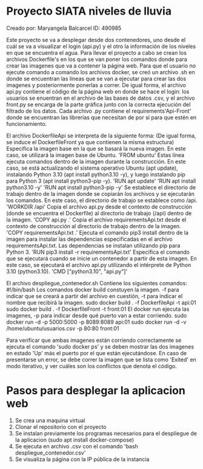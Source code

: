 # Proyecto SIATA niveles de lluvia
Creado por: Maryangela Balcarcel
ID: 490985

Este proyecto se va a desplegar desde dos contenedores, uno desde el cuál se va a visualizar el login (api.py) y el otro la información de los niveles en que se encuentra el agua.
Para llevar el proyecto a cabo se crean los archivos Dockerfile's en los que se van poner los comandos donde para crear las imagenes que va a contener la página web. Para que el usuario no ejecute comando a comando los archivos docker, se creó un archivo .sh en donde se encuentran las líneas que se van a ejecutar para crear las dos imagenes y posteriormente ponerlas a correr.
De igual forma, el archivo api.py contiene el código de la página web en donde se hace el login: los usuarios se enuentran en el archivo de las bases de datos .csv, y el archivo front.py se encarga de la parte gráfica junto con la correcta ejecución del filtrado de los datos. Cada archivo .py contiene el requirements'Api-Front' donde se encuentran las librerías que necesitan de por sí para que estén en funcionamiento.

El archivo DockerfileApi se interpreta de la siguiente forma: (De igual forma, se induce el DockerfileFront ya que contienen la misma estructura)
Especifica la imagen base en la que se basará la nueva imagen. En este caso, se utilizará la imagen base de Ubuntu.
'FROM ubuntu'
Estas línea ejecuta comandos dentro de la imagen durante la construcción. En este caso, se está actualizando el sistema operativo Ubuntu (apt update), instalando Python 3.10 (apt install python3.10 -y), y luego instalando pip para Python 3 (apt install python3-pip -y). 
'RUN apt update'
'RUN apt install python3.10 -y'
'RUN apt install python3-pip -y'
Se establece el directorio de trabajo dentro de la imagen donde se copiarán los archivos y se ejecutarán los comandos. En este caso, el directorio de trabajo se establece como /api.
'WORKDIR /api'
Copia el archivo api.py desde el contexto de construcción (donde se encuentra el Dockerfile) al directorio de trabajo (/api) dentro de la imagen.
'COPY api.py .'
Copia el archivo requirementsApi.txt desde el contexto de construcción al directorio de trabajo dentro de la imagen.
'COPY requirementsApi.txt .'
Ejecuta el comando pip3 install dentro de la imagen para instalar las dependencias especificadas en el archivo requirementsApi.txt. Las dependencias se instalan utilizando pip para Python 3.
'RUN pip3 install -r requirementsApi.txt'
Especifica el comando que se ejecutará cuando se inicie un contenedor a partir de esta imagen. En este caso, se ejecutará el archivo api.py utilizando el intérprete de Python 3.10 (python3.10).
'CMD ["python3.10", "api.py"]'

El archivo despliegue_contenedor.sh Contiene los siguientes comandos:
#!/bin/bash
Los comandos docker build constuyen la imagen. -f para indicar que se creará a partir del archivo en cuestión, -t para indicar el nombre que recibirá la imagen.
sudo docker build . -f DockerfileApi -t api:01
sudo docker build . -f DockerfileFront -t front:01
El docker run ejecuta las imagenes, -p para indicar desde qué puerto van a estar corriendo.
sudo docker run -d -p 5000:5000 -p 8089:8089 api:01
sudo docker run -d -v /home/ubuntu/usuarios.csv -p 80:80 front:01

Para verificar que ambas imagenes están corriendo correctamente se ejecuta el comando 'sudo docker ps' y se deben mostrar las dos imagenes en estado 'Up' más el puerto por el que están ejecutándose.
En caso de presentarse un error, se debe correr la imagen que se lista como 'Exited' en modo iterativo, y ver cuáles son los conflictos que denota el código.

# Pasos para desplegar la aplicacion web
1. Se crea una maquina virtual
2. Clonar el repositorio con el proyecto
3. Se instalan previamente los programas necesarios para el despliegue de la aplicacion (sudo apt install docker-compose)
4. Se ejecuta en archivo .csv con el comando 'bash despliegue_contenedor.csv'
5. Se visualiza la página con la IP pública de la instancia
